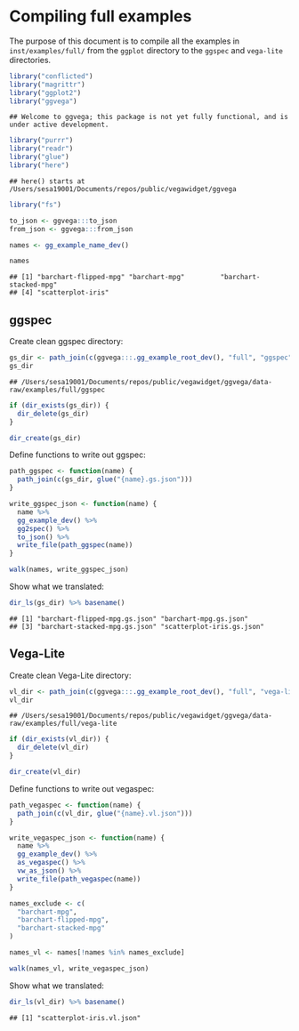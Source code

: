 Compiling full examples
================

The purpose of this document is to compile all the examples in
`inst/examples/full/` from the `ggplot` directory to the `ggspec` and
`vega-lite` directories.

``` r
library("conflicted")
library("magrittr")
library("ggplot2")
library("ggvega")
```

    ## Welcome to ggvega; this package is not yet fully functional, and is under active development.

``` r
library("purrr")
library("readr")
library("glue")
library("here")
```

    ## here() starts at /Users/sesa19001/Documents/repos/public/vegawidget/ggvega

``` r
library("fs")
```

``` r
to_json <- ggvega:::to_json
from_json <- ggvega:::from_json
```

``` r
names <- gg_example_name_dev()

names 
```

    ## [1] "barchart-flipped-mpg" "barchart-mpg"         "barchart-stacked-mpg"
    ## [4] "scatterplot-iris"

## ggspec

Create clean ggspec
directory:

``` r
gs_dir <- path_join(c(ggvega:::.gg_example_root_dev(), "full", "ggspec"))
gs_dir
```

    ## /Users/sesa19001/Documents/repos/public/vegawidget/ggvega/data-raw/examples/full/ggspec

``` r
if (dir_exists(gs_dir)) {
  dir_delete(gs_dir)  
}

dir_create(gs_dir)
```

Define functions to write out ggspec:

``` r
path_ggspec <- function(name) {
  path_join(c(gs_dir, glue("{name}.gs.json")))
}

write_ggspec_json <- function(name) {
  name %>%
  gg_example_dev() %>%
  gg2spec() %>%
  to_json() %>%
  write_file(path_ggspec(name))   
}
```

``` r
walk(names, write_ggspec_json)
```

Show what we translated:

``` r
dir_ls(gs_dir) %>% basename()
```

    ## [1] "barchart-flipped-mpg.gs.json" "barchart-mpg.gs.json"        
    ## [3] "barchart-stacked-mpg.gs.json" "scatterplot-iris.gs.json"

## Vega-Lite

Create clean Vega-Lite
directory:

``` r
vl_dir <- path_join(c(ggvega:::.gg_example_root_dev(), "full", "vega-lite"))
vl_dir
```

    ## /Users/sesa19001/Documents/repos/public/vegawidget/ggvega/data-raw/examples/full/vega-lite

``` r
if (dir_exists(vl_dir)) {
  dir_delete(vl_dir)  
}

dir_create(vl_dir)
```

Define functions to write out vegaspec:

``` r
path_vegaspec <- function(name) {
  path_join(c(vl_dir, glue("{name}.vl.json")))
}

write_vegaspec_json <- function(name) {
  name %>%
  gg_example_dev() %>%
  as_vegaspec() %>%
  vw_as_json() %>%
  write_file(path_vegaspec(name))   
}
```

``` r
names_exclude <- c(
  "barchart-mpg",
  "barchart-flipped-mpg",
  "barchart-stacked-mpg"
)

names_vl <- names[!names %in% names_exclude]

walk(names_vl, write_vegaspec_json)
```

Show what we translated:

``` r
dir_ls(vl_dir) %>% basename()
```

    ## [1] "scatterplot-iris.vl.json"
